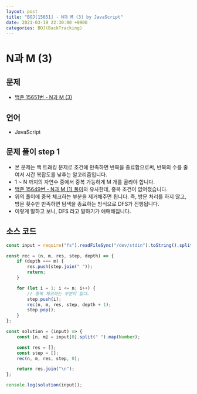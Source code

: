 ```yaml
---
layout: post
title: "BOJ[15651] - N과 M (3) by JavaScript"
date: 2021-03-19 22:30:00 +0900
categories: BOJ(BackTracking)
---
```


# N과 M (3)

## 문제

- [백준 15651번 - N과 M (3)](https://www.acmicpc.net/problem/15651)

## 언어

- JavaScript

## 문제 풀이 step 1

- 본 문제는 백 트래킹 문제로 조건에 만족하면 반복을 종료함으로써, 반복의 수를 줄여서 시간 복잡도를 낮추는 알고리즘입니다.
- 1 ~ N 까지의 자연수 중에서 중복 가능하게 M 개를 골라야 합니다.
- [백준 15649번 - N과 M (1) 풀이](<https://qkrrlgh519.github.io/boj(backtracking)/2021/03/18/BOJ-BackTracking-15649.html>)와 유사한데, 중복 조건이 없어졌습니다.
- 위의 풀이에 중복 체크하는 부분을 제거해주면 됩니다. 즉, 방문 처리를 하지 않고, 방문 횟수만 만족하면 탐색을 종료하는 방식으로 DFS가 진행됩니다.
- 이렇게 말하고 보니, DFS 라고 말하기가 애매해집니다.

## 소스 코드

```jsx
const input = require("fs").readFileSync("/dev/stdin").toString().split("\n");

const rec = (n, m, res, step, depth) => {
	if (depth === m) {
		res.push(step.join(" "));
		return;
	}

	for (let i = 1; i <= n; i++) {
		// 중복 체크하는 부분이 없다.
		step.push(i);
		rec(n, m, res, step, depth + 1);
		step.pop();
	}
};

const solution = (input) => {
	const [n, m] = input[0].split(" ").map(Number);

	const res = [];
	const step = [];
	rec(n, m, res, step, 0);

	return res.join("\n");
};

console.log(solution(input));
```
